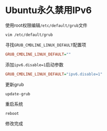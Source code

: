# Ubuntu永久禁用IPv6

使用root权限编辑```/etc/default/grub```文件

```shell
vim /etc/default/grub
```

寻找```GRUB_CMDLINE_LINUX_DEFAULT```配置项

```ini
GRUB_CMDLINE_LINUX_DEFAULT=""
```

添加```ipv6.disable=1```启动参数

```ini
GRUB_CMDLINE_LINUX_DEFAULT="ipv6.disable=1"
```

更新grub

```shell
update-grub
```

重启系统

```shell
reboot
```

修改完成
